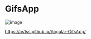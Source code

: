 # GifsApp

![image](https://github.com/As1ss/Angular-GifsApp/assets/123207726/81644269-49e9-468e-ac70-8f09999cd466)


https://as1ss.github.io/Angular-GifsApp/
